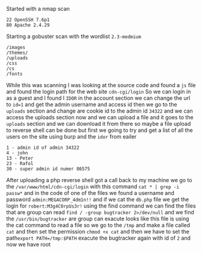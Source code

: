 Started with a nmap scan
```
22 OpenSSH 7.6p1
80 Apache 2.4.29 
```
Starting a gobuster scan with the wordlist `2.3-medmium` 
```
/images
/themes/
/uploads
/css
/cs
/fonts
```
While this was scanning I was looking at the source code and found a `js` file and found the login path for the web site
	`cdn-cgi/login`
So we can login in as a guest and I found I `IDOR` in the account section we can change the url to `id=1` and get the admin username and access id then we go to the `uploads` section and change are cookie id to the admin id `34322` and we can access the uploads section now and we can upload a file and it goes to the `uploads` section and we can download it from there so maybe a file upload to reverse shell can be done but first we going to try and get a list of all the users on the site using burp and the `idor` from eailer 
```
1 - admin id of admin 34322
4 - john
13 - Peter
23 - Rafol
30 - super admin id numer 86575
```
After uploading a php reverse shell got a call back to my machine we go to the `/var/www/html/cdn-cgi/login` with this command `cat * | grep -i passw*` and in the code of one of the files we found a username and password `admin:MEGACORP_4dm1n!!` and if we cat the `db.php` file we get the login for `robert:M3g4C0rpUs3r!` using the find command we can find the files that are group can read 
	`find / -group bugtracker 2>/dev/null`
and we find the `/usr/bin/bugtracker` are group can exacute looks like this file is using the cat command to read a file so we go to the `/tmp` and make a file called `cat` and then set the permission `chmod +x cat` and then we have to set the path`export PATH=/tmp:$PATH` exacute the bugtracker again with id of `2` and now we have root